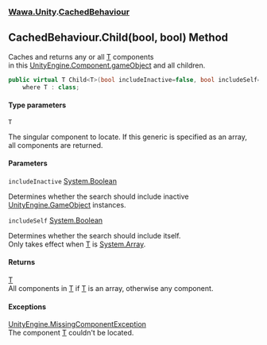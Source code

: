 ### [Wawa.Unity](Wawa.Unity.md 'Wawa.Unity').[CachedBehaviour](CachedBehaviour.md 'Wawa.Unity.CachedBehaviour')

## CachedBehaviour.Child<T>(bool, bool) Method

Caches and returns any or all [T](CachedBehaviour.Child{T}(Boolean,Boolean).md#Wawa.Unity.CachedBehaviour.Child_T_(bool,bool).T 'Wawa.Unity.CachedBehaviour.Child<T>(bool, bool).T') components  
in this [UnityEngine.Component.gameObject](https://docs.microsoft.com/en-us/dotnet/api/UnityEngine.Component.gameObject 'UnityEngine.Component.gameObject') and all children.

```csharp
public virtual T Child<T>(bool includeInactive=false, bool includeSelf=false)
    where T : class;
```
#### Type parameters

<a name='Wawa.Unity.CachedBehaviour.Child_T_(bool,bool).T'></a>

`T`

The singular component to locate. If this generic is specified as an array,  
all components are returned.
#### Parameters

<a name='Wawa.Unity.CachedBehaviour.Child_T_(bool,bool).includeInactive'></a>

`includeInactive` [System.Boolean](https://docs.microsoft.com/en-us/dotnet/api/System.Boolean 'System.Boolean')

Determines whether the search should include inactive [UnityEngine.GameObject](https://docs.microsoft.com/en-us/dotnet/api/UnityEngine.GameObject 'UnityEngine.GameObject') instances.

<a name='Wawa.Unity.CachedBehaviour.Child_T_(bool,bool).includeSelf'></a>

`includeSelf` [System.Boolean](https://docs.microsoft.com/en-us/dotnet/api/System.Boolean 'System.Boolean')

Determines whether the search should include itself.  
Only takes effect when [T](CachedBehaviour.Child{T}(Boolean,Boolean).md#Wawa.Unity.CachedBehaviour.Child_T_(bool,bool).T 'Wawa.Unity.CachedBehaviour.Child<T>(bool, bool).T') is [System.Array](https://docs.microsoft.com/en-us/dotnet/api/System.Array 'System.Array').

#### Returns
[T](CachedBehaviour.Child{T}(Boolean,Boolean).md#Wawa.Unity.CachedBehaviour.Child_T_(bool,bool).T 'Wawa.Unity.CachedBehaviour.Child<T>(bool, bool).T')  
All components in [T](CachedBehaviour.Child{T}(Boolean,Boolean).md#Wawa.Unity.CachedBehaviour.Child_T_(bool,bool).T 'Wawa.Unity.CachedBehaviour.Child<T>(bool, bool).T') if [T](CachedBehaviour.Child{T}(Boolean,Boolean).md#Wawa.Unity.CachedBehaviour.Child_T_(bool,bool).T 'Wawa.Unity.CachedBehaviour.Child<T>(bool, bool).T') is an array, otherwise any component.

#### Exceptions

[UnityEngine.MissingComponentException](https://docs.microsoft.com/en-us/dotnet/api/UnityEngine.MissingComponentException 'UnityEngine.MissingComponentException')  
The component [T](CachedBehaviour.Child{T}(Boolean,Boolean).md#Wawa.Unity.CachedBehaviour.Child_T_(bool,bool).T 'Wawa.Unity.CachedBehaviour.Child<T>(bool, bool).T') couldn't be located.